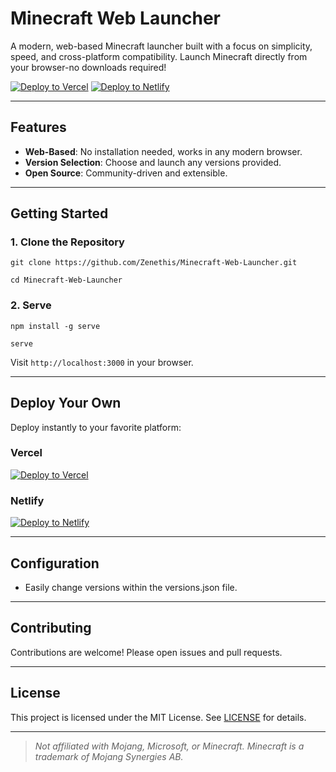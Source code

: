 # Minecraft Web Launcher

A modern, web-based Minecraft launcher built with a focus on simplicity, speed, and cross-platform compatibility. Launch Minecraft directly from your browser-no downloads required!

[![Deploy to Vercel](https://vercel.com/button)](https://vercel.com/new/clone?repository-url=https://github.com/Zenethis/Minecraft-Web-Launcher)
[![Deploy to Netlify](https://www.netlify.com/img/deploy/button.svg)](https://app.netlify.com/start/deploy?repository=https://github.com/Zenethis/Minecraft-Web-Launcher)

---

##  Features

- **Web-Based**: No installation needed, works in any modern browser.
- **Version Selection**: Choose and launch any versions provided.
- **Open Source**: Community-driven and extensible.

---

##  Getting Started

### 1. Clone the Repository

`git clone https://github.com/Zenethis/Minecraft-Web-Launcher.git`

`cd Minecraft-Web-Launcher`

### 2. Serve

`npm install -g serve`

`serve`

Visit `http://localhost:3000` in your browser.

---

##  Deploy Your Own

Deploy instantly to your favorite platform:

### Vercel

[![Deploy to Vercel](https://vercel.com/button)](https://vercel.com/new/clone?repository-url=https://github.com/Zenethis/Minecraft-Web-Launcher)

### Netlify

[![Deploy to Netlify](https://www.netlify.com/img/deploy/button.svg)](https://app.netlify.com/start/deploy?repository=https://github.com/Zenethis/Minecraft-Web-Launcher)

---

##  Configuration

- Easily change versions within the versions.json file.

---

##  Contributing

Contributions are welcome! Please open issues and pull requests.

---

##  License

This project is licensed under the MIT License. See [LICENSE](LICENSE) for details.

---

> _Not affiliated with Mojang, Microsoft, or Minecraft. Minecraft is a trademark of Mojang Synergies AB._
